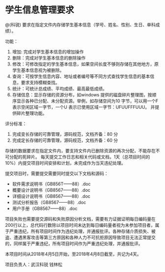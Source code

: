 # 学生信息管理要求
@(科锐)
要求在指定文件内存储学生基本信息（学号、姓名、性别、生日、单科成绩）。

功能：
1. 增加: 完成对学生基本信息的增加操作
2. 删除：完成对学生基本信息的删除操作
3. 修改：可修改指定的学生基本信息，如果空间长度不够则存储在其他地方，原学生基本信息视为被删除。
4. 查询：可按学生信息内容、地址或者编号等不同方式查找学生信息的基本信息，要求支持模糊查找。
5. 统计：可统计总成绩、平均成绩、最高最低成绩。
6. 存储信息：显示存储的资源分布，如windows 提供的磁盘碎片整理图，按顺序显示各种已分配、未分配资源。举例，如存储空间为10 字节，可以用一个F 表示空闲区域一字节，一个U 表示已使用区域一字节：UFUUFFFUUU。
并提供碎片整理功能。

评分标准：
1. 完成变长存储的可靠管理，源码规范，文档齐备：80 分
2. 完成定长存储的可靠管理，源码规范，文档齐备：60 分

存储的数据要求在指定文件内，要支持文件内已删除资源的再次分配，不能存在不可分配的死碎片。
每天提交工作日志和相关代码或文档，1天（总项目时间的10%）内提交项目时间安排和计划，未完成作为当天违纪处理。

提交项目时，需要提交需要同时提交以下文档和源码：
* 软件需求说明书（GB856T——88）.doc
* 概要设计说明书（GB8567——88）.doc
* 详细设计说明书（GB8567——88）.doc
* 测试分析报告（GB8567——88）.doc
* 用户手册（GB8567——88）.doc

项目失败也需要提交源码和失败原因分析文档，需要有力证据证明每日编码量在200行以上，总代码行数除以项目时间未达到每日编码量者视为未参加项目者，属于严重违纪，所有项目时间作为违纪处理，并通报批评。各种存储介质损失、被盗、遭遇黑客攻击等第三方原因和各种人力不可抗拒原因导致项目无法正常提交的，同样属于严重违纪，所有项目时间作为严重违纪处理，并通报批评。

本项目时间从2018年4月5日开始，至2018年4月8日截至，共记为4天。

项目负责人：武汉科锐 钱林松